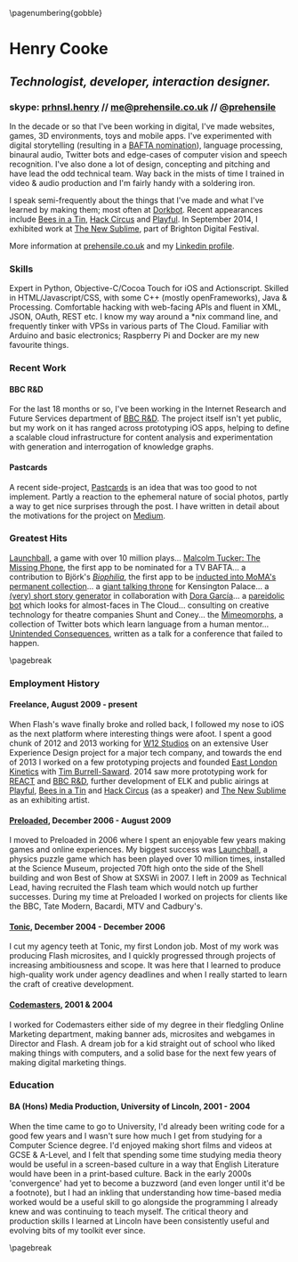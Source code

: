 \pagenumbering{gobble}

# Henry Cooke
## *Technologist, developer, interaction designer.*
### skype: [prhnsl.henry][21] // me@prehensile.co.uk // [\@prehensile][1]

In the decade or so that I've been working in digital, I've made websites, games, 3D environments, toys and mobile apps. I've experimented with digital storytelling (resulting in a [BAFTA nomination][12]), language processing, binaural audio, Twitter bots and edge-cases of computer vision and speech recognition. I've also done a lot of design, concepting and pitching and have lead the odd technical team. Way back in the mists of time I trained in video & audio production and I'm fairly handy with a soldering iron.

I speak semi-frequently about the things that I've made and what I've learned by making them; most often at [Dorkbot][2]. Recent appearances include [Bees in a Tin][4], [Hack Circus][5] and [Playful][22]. In September 2014, I exhibited work at [The New Sublime][23], part of Brighton Digital Festival.

More information at [prehensile.co.uk][6] and my [Linkedin profile][7].

### Skills
Expert in Python, Objective-C/Cocoa Touch for iOS and Actionscript. Skilled in HTML/Javascript/CSS, with some C++ (mostly openFrameworks), Java & Processing. Comfortable hacking with web-facing APIs and fluent in XML, JSON, OAuth, REST etc. I know my way around a *nix command line, and frequently tinker with VPSs in various parts of The Cloud. Familiar with Arduino and basic electronics; Raspberry Pi and Docker are my new favourite things.

### Recent Work
#### BBC R&D
For the last 18 months or so, I've been working in the Internet Research and Future Services department of [BBC R&D][25]. The project itself isn't yet public, but my work on it has ranged across prototyping iOS apps, helping to define a scalable cloud infrastructure for content analysis and experimentation with generation and interrogation of knowledge graphs.

#### Pastcards
A recent side-project, [Pastcards][28] is an idea that was too good to not implement. Partly a reaction to the ephemeral nature of social photos, partly a way to get nice surprises through the post. I have written in detail about the motivations for the project on [Medium][29].

### Greatest Hits
[Launchball][18], a game with over 10 million plays... [Malcolm Tucker: The Missing Phone][13], the first app to be nominated for a TV BAFTA... a contribution to Björk's [*Biophilia*][14], the first app to be [inducted into MoMA's permanent collection][26]... a [giant talking throne][10] for Kensington Palace... a [(very) short story generator][27] in collaboration with [Dora García][9]... a [pareidolic bot][31] which looks for almost-faces in The Cloud... consulting on creative technology for theatre companies Shunt and Coney... the [Mimeomorphs][32], a collection of Twitter bots which learn language from a human mentor... [Unintended Consequences][30], written as a talk for a conference that failed to happen.

\pagebreak

### Employment History

#### Freelance, August 2009 - present  

When Flash's wave finally broke and rolled back, I followed my nose to iOS as the next platform where interesting things were afoot.
I spent a good chunk of 2012 and 2013 working for [W12 Studios][15] on an extensive User Experience Design project for a major tech company, and towards the end of 2013 I worked on a few prototyping projects and founded [East London Kinetics][11] with [Tim Burrell-Saward][16]. 2014 saw more prototyping work for [REACT][24] and [BBC R&D][25], further development of ELK and public airings at [Playful][22], [Bees in a Tin][4] and [Hack Circus][5] (as a speaker) and [The New Sublime][23] as an exhibiting artist.

#### [Preloaded][17], December 2006 - August 2009  

I moved to Preloaded in 2006 where I spent an enjoyable few years making games and online experiences. My biggest success was [Launchball][18], a physics puzzle game which has been played over 10 million times, installed at the Science Museum, projected 70ft high onto the side of the Shell building and won Best of Show at SXSWi in 2007. I left in 2009 as Technical Lead, having recruited the Flash team which would notch up further successes. During my time at Preloaded I worked on projects for clients like the BBC, Tate Modern, Bacardi, MTV and Cadbury's.

#### [Tonic][19], December 2004 - December 2006  

I cut my agency teeth at Tonic, my first London job. Most of my work was producing Flash microsites, and I quickly progressed through projects of increasing ambitiousness and scope. It was here that I learned to produce high-quality work under agency deadlines and when I really started to learn the craft of creative development. 

#### [Codemasters][20], 2001 & 2004  

I worked for Codemasters either side of my degree in their fledgling Online Marketing department, making banner ads, microsites and webgames in Director and Flash. A dream job for a kid straight out of school who liked making things with computers, and a solid base for the next few years of making digital marketing things.

### Education
#### BA (Hons) Media Production, University of Lincoln, 2001 - 2004

When the time came to go to University, I'd already been writing code for a good few years and I wasn't sure how much I get from studying for a Computer Science degree. I'd enjoyed making short films and videos at GCSE & A-Level, and I felt that spending some time studying media theory would be useful in a screen-based culture in a way that English Literature would have been in a print-based culture. Back in the early 2000s 'convergence' had yet to become a buzzword (and even longer until it'd be a footnote), but I had an inkling that understanding how time-based media worked would be a useful skill to go alongside the programming I already knew and was continuing to teach myself. The critical theory and production skills I learned at Lincoln have been consistently useful and evolving bits of my toolkit ever since.

\pagebreak

[1]: http://www.twitter.com/prehensile
[2]: http://dorkbotlondon.org/
[3]: http://ldnia.com/
[4]: http://manyandvaried.org.uk/projects/bees2014/
[5]: http://hackcircus.com/reality/
[6]: http://www.prehensile.co.uk
[7]: http://www.linkedin.com/in/henrycooke/
[8]: http://prehensile.tumblr.com/post/73409885551/a-couple-of-things-i-did-at-the-end-of-last-year-part
[9]: http://www.doragarcia.org
[10]: http://elkworks.co.uk/throne
[11]: http://elkworks.co.uk
[12]: http://www.bafta.org/search.html?q=television%20cooke%20tucker&w=true
[13]: http://www.agant.com/app.php?appID=ttoi
[14]: http://en.wikipedia.org/wiki/Biophilia_(album)#App_development
[15]: http://www.w12studios.com
[16]: http://www.timburrellsaward.com/
[17]: http://preloaded.com/
[18]: http://preloaded.com/games/launchball/
[19]: http://www.tonic.co.uk
[20]: http://www.codemasters.com
[21]: skype:prhnsl.henry?call
[22]: https://vimeo.com/113088352
[23]: http://www.brightondigitalfestival.co.uk/events/newsublime
[24]: http://www.react-hub.org.uk/
[25]: http://www.bbc.co.uk/rd
[26]: http://www.moma.org/explore/inside_out/2014/06/11/biophilia-the-first-app-in-momas-collection
[27]: http://twentythreemillionstories.tumblr.com/
[28]: https://pastcards.io
[29]: https://medium.com/@prehensile/why-i-made-pastcards-fc4406cc5330
[30]: https://medium.com/@prehensile/unintended-consequences-b2e23a9d0ba3
[31]: http://facesinthecloud.tumblr.com/
[32]: https://twitter.com/prehensile/lists/mimeomorphs